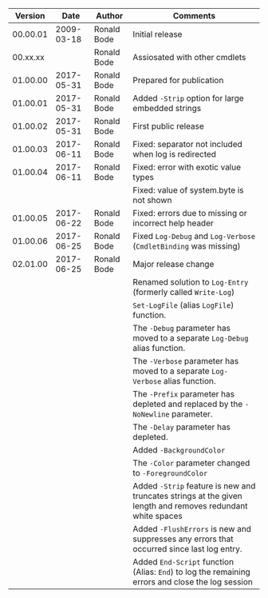 |Version |Date      |Author      |Comments|
|--------|----------|------------|--------|
|00.00.01|2009-03-18|Ronald Bode |Initial release|
|00.xx.xx|          |Ronald Bode |Assiosated with other cmdlets|
|01.00.00|2017-05-31|Ronald Bode |Prepared for publication|
|01.00.01|2017-05-31|Ronald Bode |Added `-Strip` option for large embedded strings|
|01.00.02|2017-05-31|Ronald Bode |First public release|
|01.00.03|2017-06-11|Ronald Bode |Fixed: separator not included when log is redirected|
|01.00.04|2017-06-11|Ronald Bode |Fixed: error with exotic value types|
|        |          |            |Fixed: value of system.byte is not shown|
|01.00.05|2017-06-22|Ronald Bode |Fixed: errors due to missing or incorrect help header|
|01.00.06|2017-06-25|Ronald Bode |Fixed `Log-Debug` and `Log-Verbose` (`CmdletBinding` was missing)|
|02.01.00|2017-06-25|Ronald Bode |Major release change|
|        |          |            |Renamed solution to `Log-Entry` (formerly called `Write-Log`)|
|        |          |            |`Set-LogFile` (alias `LogFile`) function.|
|        |          |            |The `-Debug` parameter has moved to a separate `Log-Debug` alias function.|
|        |          |            |The `-Verbose` parameter has moved to a separate `Log-Verbose` alias function.|
|        |          |            |The `-Prefix` parameter has depleted and replaced by the `-NoNewline` parameter.|
|        |          |            |The `-Delay` parameter has depleted.|
|        |          |            |Added `-BackgroundColor`|
|        |          |            |The `-Color` parameter changed to `-ForegroundColor`|
|        |          |            |Added `-Strip` feature is new and truncates strings at the given length and removes redundant white spaces|
|        |          |            |Added `-FlushErrors` is new and suppresses any errors that occurred since last log entry.|
|        |          |            |Added `End-Script` function (Alias: `End`) to log the remaining errors and close the log session|
